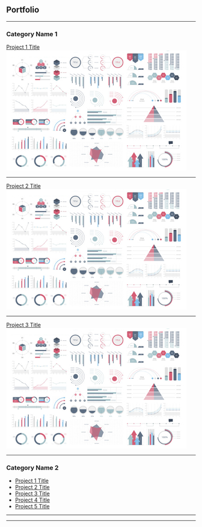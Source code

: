 ## Portfolio

---

### Category Name 1 

[Project 1 Title](https://github.com/TuringCollegeSubmissions/lcramw-DS.1.1/blob/master/data-wrangling-and-storytelling.ipynb)
<img src="assets/dummy_thumbnail.jpg?raw=true"/>

---
[Project 2 Title](/pdf/sample_presentation.pdf)
<img src="assets/dummy_thumbnail.jpg?raw=true"/>

---
[Project 3 Title](http://example.com/)
<img src="assets/dummy_thumbnail.jpg?raw=true"/>

---

### Category Name 2

- [Project 1 Title](http://example.com/)
- [Project 2 Title](http://example.com/)
- [Project 3 Title](http://example.com/)
- [Project 4 Title](http://example.com/)
- [Project 5 Title](http://example.com/)

---




---
